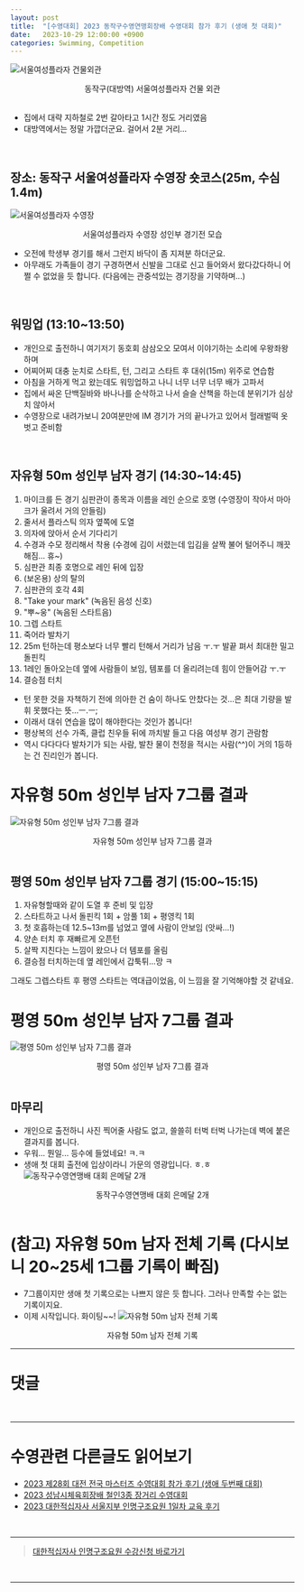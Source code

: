 ```yaml
---
layout: post
title:  "[수영대회] 2023 동작구수영연맹회장배 수영대회 참가 후기 (생애 첫 대회)"
date:   2023-10-29 12:00:00 +0900
categories: Swimming, Competition
---
```


![서울여성플라자 건물외관](https://github.com/neoroman/neoroman.github.io/raw/main/_images/SwimCompetition/SwimCompetition-01.jpg)
<center>동작구(대방역) 서울여성플라자 건물 외관</center>

<br />

* 집에서 대략 지하철로 2번 갈아타고 1시간 정도 거리였음
* 대방역에서는 정말 가깝더군요. 걸어서 2분 거리...

<BR />

## 장소: 동작구 서울여성플라자 수영장 숏코스(25m, 수심 1.4m)

![서울여성플라자 수영장](https://github.com/neoroman/neoroman.github.io/raw/main/_images/SwimCompetition/SwimCompetition-02.jpg)
<center>서울여성플라자 수영장 성인부 경기전 모습</center>

* 오전에 학생부 경기를 해서 그런지 바닥이 좀 지져분 하더군요.
* 아무래도 가족들이 경기 구경하면서 신발을 그대로 신고 들어와서 왔다갔다하니 어쩔 수 없었을 듯 합니다. (다음에는 관중석있는 경기장을 기약하며...)

<BR />

## 워밍업 (13:10~13:50)
* 개인으로 출전하니 여기저기 동호회 삼삼오오 모여서 이야기하는 소리에 우왕좌왕하며 
* 어찌어찌 대충 눈치로 스타트, 턴, 그리고 스타트 후 대쉬(15m) 위주로 연습함
* 아침을 거하게 먹고 왔는데도 워밍업하고 나니 너무 너무 너무 배가 고파서
* 집에서 싸온 단백질바와 바나나를 순삭하고 나서 슬슬 산책을 하는데 분위기가 심상치 않아서
* 수영장으로 내려가보니 20여분만에 IM 경기가 거의 끝나가고 있어서 헐래벌떡 옷벗고 준비함

<br />


## 자유형 50m 성인부 남자 경기 (14:30~14:45)
1. 마이크를 든 경기 심판관이 종목과 이름을 레인 순으로 호명 (수영장이 작아서 마아크가 울려서 거의 안들림)
2. 줄서서 플라스틱 의자 옆쪽에 도열
3. 의자에 앉아서 순서 기다리기
4. 수경과 수모 정리해서 착용 (수경에 김이 서렸는데 입김을 살짝 불어 털어주니 깨끗해짐... 휴~)
5. 심판관 최종 호명으로 레인 뒤에 입장
6. (보온용) 상의 탈의
7. 심판관의 호각 4회
8. "Take your mark"  (녹음된 음성 신호)
9. "뿌~웅" (녹음된 스타트음)
10. 그렙 스타트
11. 죽어라 발차기
12. 25m 턴하는데 평소보다 너무 빨리 턴해서 거리가 남음 ㅜ.ㅜ 발끝 펴서 최대한 밀고 돌핀킥
13. 1레인 돌아오는데 옆에 사람들이 보임, 템포를 더 올리려는데 힘이 안들어감 ㅜ.ㅜ
14. 결승점 터치

* 턴 못한 것을 자책하기 전에 의아한 건 숨이 하나도 안찼다는 것...은 최대 기량을 발휘 못했다는 뜻...ㅡ.ㅡ;
* 이래서 대쉬 연습을 많이 해야한다는 것인가 봅니다!
* 평상복의 선수 가족, 클럽 친우들 뒤에 까치발 들고 다음 여성부 경기 관람함
* 역시 다다다다 발차기가 되는 사람, 발찬 물이 천정을 적시는 사람(^^)이 거의 1등하는 건 진리인가 봅니다.


# 자유형 50m 성인부 남자 7그룹 결과
![자유형 50m 성인부 남자 7그룹 결과](https://github.com/neoroman/neoroman.github.io/raw/main/_images/SwimCompetition/SwimCompetition-03.jpg)
<center>자유형 50m 성인부 남자 7그룹 결과</center>

<br />


## 평영 50m 성인부 남자 7그룹 경기 (15:00~15:15)
1. 자유형할때와 같이 도열 후 준비 및 입장
2. 스타트하고 나서 돌핀킥 1회 + 암풀 1회 + 평영킥 1회
3. 첫 호흡하는데 12.5~13m를 넘었고 옆에 사람이 안보임 (앗싸...!)
4. 양손 터치 후 재빠르게 오픈턴
5. 살짝 지친다는 느낌이 왔으나 더 템포를 올림
6. 결승점 터치하는데 옆 레인에서 갑툭튀...망 ㅋ

그래도 그렙스타트 후 평영 스타트는 역대급이었음, 이 느낌을 잘 기억해야할 것 같네요.


# 평영 50m 성인부 남자 7그룹 결과
![평영 50m 성인부 남자 7그룹 결과](https://github.com/neoroman/neoroman.github.io/raw/main/_images/SwimCompetition/SwimCompetition-04.jpg)
<center>평영 50m 성인부 남자 7그룹 결과</center>

<br />


## 마무리
* 개인으로 출전하니 사진 찍어줄 사람도 없고, 쓸쓸히 터벅 터벅 나가는데 벽에 붙은 결과지를 봅니다.
* 우워... 뭔일... 등수에 들었네요! ㅋ.ㅋ
* 생애 첫 대회 출전에 입상이라니 가문의 영광입니다. ㅎ.ㅎ
![동작구수영연맹배 대회 은메달 2개](https://github.com/neoroman/neoroman.github.io/raw/main/_images/SwimCompetition/SwimCompetition-05.jpg)
<center>동작구수영연맹배 대회 은메달 2개</center>

<br />

# (참고) 자유형 50m 남자 전체 기록 (다시보니 20~25세 1그룹 기록이 빠짐)
* 7그룹이지만 생애 첫 기록으로는 나쁘지 않은 듯 합니다. 그러나 만족할 수는 없는 기록이지요.
* 이제 시작입니다. 화이팅~~!
![자유형 50m 남자 전체 기록](https://github.com/neoroman/neoroman.github.io/raw/main/_images/SwimCompetition/SwimCompetition-06.jpg)
<center>자유형 50m 남자 전체 기록</center>



---

# 댓글
<script src="https://utteranc.es/client.js"
        repo="neoroman/neoroman.github.io"
        issue-term="pathname"
        label="utterances"
        theme="github-light"
        crossorigin="anonymous"
        async>
</script>

<BR />

---
# 수영관련 다른글도 읽어보기
- [2023 제28회 대전 전국 마스터즈 수영대회 참가 후기 (생애 두번째 대회)][daejeon2023]
- [2023 성남시체육회장배 철인3종 장거리 수영대회][triathlon2023]
- [2023 대한적십자사 서울지부 인명구조요원 1일차 교육 후기][day-1]

<BR />

---

> [대한적십자사 인명구조요원 수강신청 바로가기][redcross]
<BR />

---
[triathlon2023]: /SeongnamTriathlonSwim
[daejeon2023]: /DaejeonMastersSwimRace
[day-1]: /RedCross-Lifeguard-day1
[redcross]: https://www.redcross.or.kr/learn/edu/edu.do?educode1=02&educode2=02&edutypecode=01
